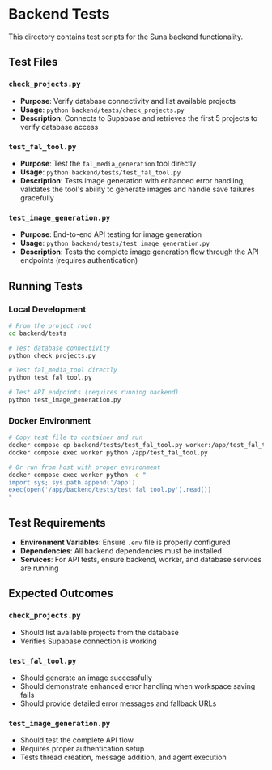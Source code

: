 # Backend Tests

This directory contains test scripts for the Suna backend functionality.

## Test Files

### `check_projects.py`
- **Purpose**: Verify database connectivity and list available projects
- **Usage**: `python backend/tests/check_projects.py`
- **Description**: Connects to Supabase and retrieves the first 5 projects to verify database access

### `test_fal_tool.py`
- **Purpose**: Test the `fal_media_generation` tool directly
- **Usage**: `python backend/tests/test_fal_tool.py`
- **Description**: Tests image generation with enhanced error handling, validates the tool's ability to generate images and handle save failures gracefully

### `test_image_generation.py`
- **Purpose**: End-to-end API testing for image generation
- **Usage**: `python backend/tests/test_image_generation.py`
- **Description**: Tests the complete image generation flow through the API endpoints (requires authentication)

## Running Tests

### Local Development
```bash
# From the project root
cd backend/tests

# Test database connectivity
python check_projects.py

# Test fal_media_tool directly
python test_fal_tool.py

# Test API endpoints (requires running backend)
python test_image_generation.py
```

### Docker Environment
```bash
# Copy test file to container and run
docker compose cp backend/tests/test_fal_tool.py worker:/app/test_fal_tool.py
docker compose exec worker python /app/test_fal_tool.py

# Or run from host with proper environment
docker compose exec worker python -c "
import sys; sys.path.append('/app')
exec(open('/app/backend/tests/test_fal_tool.py').read())
"
```

## Test Requirements

- **Environment Variables**: Ensure `.env` file is properly configured
- **Dependencies**: All backend dependencies must be installed
- **Services**: For API tests, ensure backend, worker, and database services are running

## Expected Outcomes

### `check_projects.py`
- Should list available projects from the database
- Verifies Supabase connection is working

### `test_fal_tool.py`
- Should generate an image successfully
- Should demonstrate enhanced error handling when workspace saving fails
- Should provide detailed error messages and fallback URLs

### `test_image_generation.py`
- Should test the complete API flow
- Requires proper authentication setup
- Tests thread creation, message addition, and agent execution 
